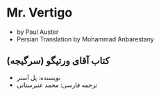 # Mr. Vertigo

- by Paul Auster
- Persian Translation by Mohammad Anbarestany

## کتاب آقای ورتیگو (سرگیجه)

- نویسنده: پل آستر
- ترجمه فارسی: محمد عنبرستانی
